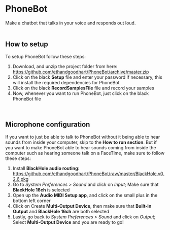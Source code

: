 # PhoneBot

Make a chatbot that talks in your voice and responds out loud.<br/><br/>

How to setup
------
To setup PhoneBot follow these steps:
1. Download, and unzip the project folder from here: https://github.com/ethandgoodhart/PhoneBot/archive/master.zip
2. Click on the black **Setup** file and enter your password if necessary, this will install the required dependencies for PhoneBot
3. Click on the black **RecordSamplesFile** file and record your samples
4. Now, whenever you want to run PhoneBot, just click on the black PhoneBot file
<br/>

Microphone configuration
------
If you want to just be able to talk to PhoneBot without it being able to hear sounds from inside your computer, skip to the **How to run section**. But if you want to make PhoneBot able to hear sounds coming from inside the computer such as hearing someone talk on a FaceTime, make sure to follow these steps:
1. Install **BlackHole audio routing**: https://github.com/ethandgoodhart/PhoneBot/raw/master/BlackHole.v0.2.6.pkg
2. Go to *System Preferences > Sound* and click on *Input*; Make sure that **BlackHole 16ch** is selected
3. Open up the **Audio MIDI Setup app**, and click on the small plus in the bottom left corner
4. Click on Create **Multi-Output Device**, then make sure that **Built-in Output** and **BlackHole 16ch** are both selected
5. Lastly, go back to *System Preferences > Sound* and click on *Output*; Select **Multi-Output Device** and you are ready to go!<br/><br/>
